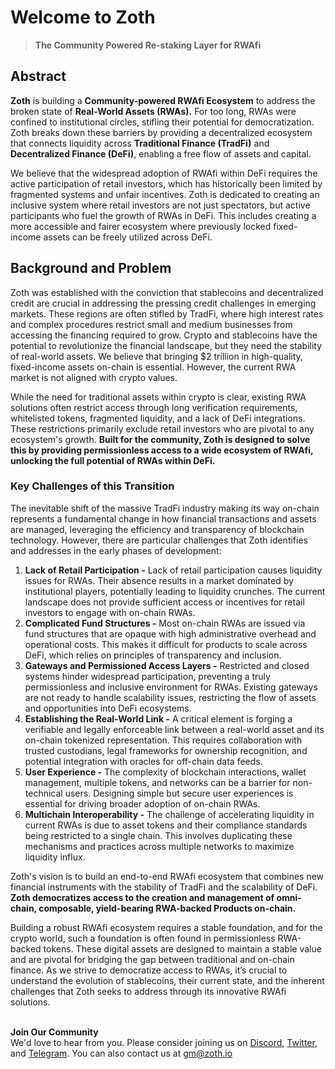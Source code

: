# Welcome to Zoth

> **The Community Powered Re-staking Layer for RWAfi**

## **Abstract**

**Zoth** is building a **Community-powered RWAfi Ecosystem** to address the broken state of **Real-World Assets (RWAs).** For too long, RWAs were confined to institutional circles, stifling their potential for democratization. Zoth breaks down these barriers by providing a decentralized ecosystem that connects liquidity across **Traditional Finance (TradFi)** and **Decentralized Finance (DeFi)**, enabling a free flow of assets and capital.

We believe that the widespread adoption of RWAfi within DeFi requires the active participation of retail investors, which has historically been limited by fragmented systems and unfair incentives. Zoth is dedicated to creating an inclusive system where retail investors are not just spectators, but active participants who fuel the growth of RWAs in DeFi. This includes creating a more accessible and fairer ecosystem where previously locked fixed-income assets can be freely utilized across DeFi.

## Background and Problem

Zoth was established with the conviction that stablecoins and decentralized credit are crucial in addressing the pressing credit challenges in emerging markets. These regions are often stifled by TradFi, where high interest rates and complex procedures restrict small and medium businesses from accessing the financing required to grow. Crypto and stablecoins have the potential to revolutionize the financial landscape, but they need the stability of real-world assets. We believe that bringing $2 trillion in high-quality, fixed-income assets on-chain is essential. However, the current RWA market is not aligned with crypto values.

While the need for traditional assets within crypto is clear, existing RWA solutions often restrict access through long verification requirements, whitelisted tokens, fragmented liquidity, and a lack of DeFi integrations. These restrictions primarily exclude retail investors who are pivotal to any ecosystem's growth. **Built for the community, Zoth is designed to solve this by providing permissionless access to a wide ecosystem of RWAfi, unlocking the full potential of RWAs within DeFi.**

### **Key Challenges of this Transition**

The inevitable shift of the massive TradFi industry making its way on-chain represents a fundamental change in how financial transactions and assets are managed, leveraging the efficiency and transparency of blockchain technology. However, there are particular challenges that Zoth identifies and addresses in the early phases of development:

1. **Lack of Retail Participation -** Lack of retail participation causes liquidity issues for RWAs. Their absence results in a market dominated by institutional players, potentially leading to liquidity crunches. The current landscape does not provide sufficient access or incentives for retail investors to engage with on-chain RWAs.
2. **Complicated Fund Structures -** Most on-chain RWAs are issued via fund structures that are opaque with high administrative overhead and operational costs. This makes it difficult for products to scale across DeFi, which relies on principles of transparency and inclusion.
3. **Gateways and Permissioned Access Layers -** Restricted and closed systems hinder widespread participation, preventing a truly permissionless and inclusive environment for RWAs. Existing gateways are not ready to handle scalability issues, restricting the flow of assets and opportunities into DeFi ecosystems.
4. **Establishing the Real-World Link -** A critical element is forging a verifiable and legally enforceable link between a real-world asset and its on-chain tokenized representation. This requires collaboration with trusted custodians, legal frameworks for ownership recognition, and potential integration with oracles for off-chain data feeds.
5. **User Experience -** The complexity of blockchain interactions, wallet management, multiple tokens, and networks can be a barrier for non-technical users. Designing simple but secure user experiences is essential for driving broader adoption of on-chain RWAs.
6. **Multichain Interoperability -** The challenge of accelerating liquidity in current RWAs is due to asset tokens and their compliance standards being restricted to a single chain. This involves duplicating these mechanisms and practices across multiple networks to maximize liquidity influx.

Zoth's vision is to build an end-to-end RWAfi ecosystem that combines new financial instruments with the stability of TradFi and the scalability of DeFi. **Zoth democratizes access to the creation and management of omni-chain, composable, yield-bearing RWA-backed Products on-chain.**

Building a robust RWAfi ecosystem requires a stable foundation, and for the crypto world, such a foundation is often found in permissionless RWA-backed tokens. These digital assets are designed to maintain a stable value and are pivotal for bridging the gap between traditional and on-chain finance. As we strive to democratize access to RWAs, it’s crucial to understand the evolution of stablecoins, their current state, and the inherent challenges that Zoth seeks to address through its innovative RWAfi solutions.

\
**Join Our Community** \
We'd love to hear from you. Please consider joining us on [Discord](https://discord.com/invite/xBZhGn4AH8), [Twitter](https://twitter.com/zothdotio), and [Telegram](https://telegram.me/zothio). You can also contact us at gm@zoth.io
